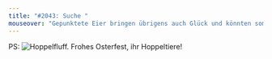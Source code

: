 ```yaml
---
title: "#2043: Suche "
mouseover: "Gepunktete Eier bringen übrigens auch Glück und könnten somit ebenfalls bei der Eiersuche helfen."
---
```


PS: 
<img src="http://www.fonflatter.de/bilder/ostern2011.png" alt="Hoppelfluff." />
Frohes Osterfest, ihr Hoppeltiere!


